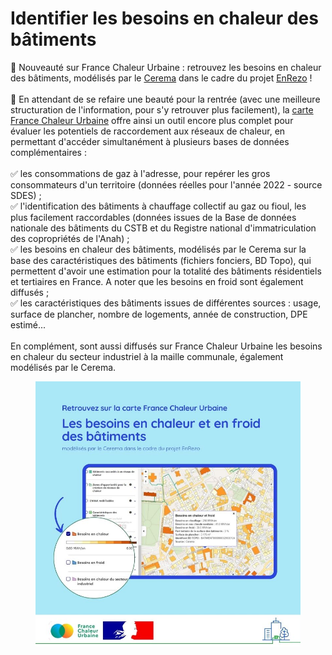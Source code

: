 # Identifier les besoins en chaleur des bâtiments

📢 Nouveauté sur France Chaleur Urbaine : retrouvez les besoins en chaleur des bâtiments, modélisés par le [Cerema](https://www.cerema.fr/fr) dans le cadre du projet [EnRezo](https://reseaux-chaleur.cerema.fr/espace-documentaire/enrezo) !\
\
🔧 En attendant de se refaire une beauté pour la rentrée (avec une meilleure structuration de l'information, pour s'y retrouver plus facilement), la [carte France Chaleur Urbaine](/carte) offre ainsi un outil encore plus complet pour évaluer les potentiels de raccordement aux réseaux de chaleur, en permettant d'accéder simultanément à plusieurs bases de données complémentaires :\
\
✅ les consommations de gaz à l'adresse, pour repérer les gros consommateurs d'un territoire (données réelles pour l'année 2022 - source SDES) ;\
✅ l'identification des bâtiments à chauffage collectif au gaz ou fioul, les plus facilement raccordables (données issues de la Base de données nationale des bâtiments du CSTB et du Registre national d'immatriculation des copropriétés de l'Anah) ;\
✅ les besoins en chaleur des bâtiments, modélisés par le Cerema sur la base des caractéristiques des bâtiments (fichiers fonciers, BD Topo), qui permettent d'avoir une estimation pour la totalité des bâtiments résidentiels et tertiaires en France. A noter que les besoins en froid sont également diffusés ;\
✅ les caractéristiques des bâtiments issues de différentes sources : usage, surface de plancher, nombre de logements, année de construction, DPE estimé...\
\
En complément, sont aussi diffusés sur France Chaleur Urbaine les besoins en chaleur du secteur industriel à la maille communale, également modélisés par le Cerema.

<figure><img src=".gitbook/assets/FCU_besoins-chaleur.jpg" alt=""><figcaption></figcaption></figure>
